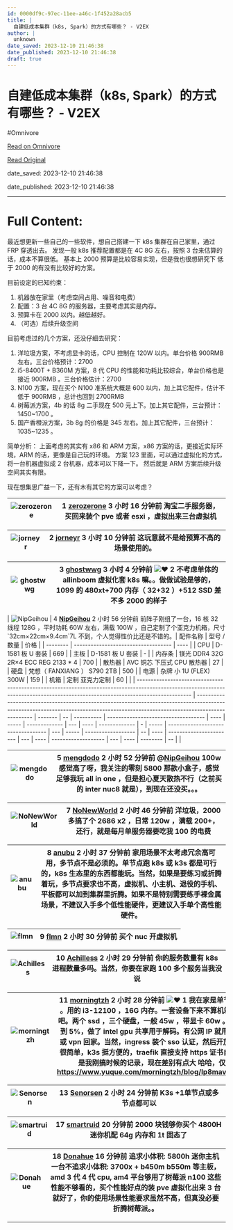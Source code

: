 ```yaml
---
id: 0000df9c-97ec-11ee-a46c-1f452a28acb5
title: |
  自建低成本集群（k8s, Spark）的方式有哪些？ - V2EX
author: |
  unknown
date_saved: 2023-12-10 21:46:38
date_published: 2023-12-10 21:46:38
draft: true
---
```


# 自建低成本集群（k8s, Spark）的方式有哪些？ - V2EX
#Omnivore

[Read on Omnivore](https://omnivore.app/me/k-8-s-spark-v-2-ex-18c577fb48d)

[Read Original](https://www.v2ex.com/t/999291)

date_saved: 2023-12-10 21:46:38

date_published: 2023-12-10 21:46:38

--- 

# Full Content: 

最近想更新一些自己的一些软件，想自己搭建一下 k8s 集群在自己家里，通过 FRP 穿透出去。 发现一般 k8s 推荐配置都是在 4C 8G 左右，按照 3 台来估算的话，成本不算很低。 基本上 2000 预算是比较容易实现，但是我也很想研究下 低于 2000 的有没有比较好的方案。

目前设定的已知约束：

1. 机器放在家里（考虑空间占用、噪音和电费）
2. 配置：3 台 4C 8G 的服务器，主要考虑其实是内存。
3. 预算卡在 2000 以内。越低越好。
4. （可选）后续升级空间

目前考虑过的几个方案，还没仔细去研究：

1. 洋垃圾方案，不考虑显卡的话，CPU 控制在 120W 以内。单台价格 900RMB 左右。三台价格预计：2700
2. i5-8400T + B360M 方案，8 代 CPU 的性能和功耗比较综合，单台价格也是接近 900RMB 。三台价格估计：2700
3. N100 方案，现在买个 N100 准系统大概是 600 以内，加上其它配件，估计不低于 900RMB ，总计也回到 2700RMB
4. 树莓派方案，4b 的话 8g 二手现在 500 元上下。加上其它配件，三台预计：1450\~1700 。
5. 国产香橙派方案，3b 8g 的价格是 345 左右。加上其它配件，三台预计：1035\~1235 。

简单分析： 上面考虑的其实有 x86 和 ARM 方案，x86 方案的话，更接近实际环境，ARM 的话，更像是自己玩的环境。 方案 123 里面，可以通过虚拟化的方式，将一台机器虚拟成 2 台机器，成本可以下降一下。 然后就是 ARM 方案后续升级空间其实有限。

现在想集思广益一下，还有木有其它的方案可以考虑？

| ![zerozerone](https://proxy-prod.omnivore-image-cache.app/0x0,sK2oL07-lxuRhqt-HCeOJZDOCahbgXlQ6A3_7RWA8y-k/https://cdn.v2ex.com/avatar/9b1e/02f1/214523_normal.png?m=1486723673) | 1 **[zerozerone](https://www.v2ex.com/member/zerozerone)** 3 小时 16 分钟前 淘宝二手服务器，买回来装个 pve 或者 esxi ，虚拟出来三台虚拟机 |
| -------------------------------------------------------------------------------------------------------------------------------------------------------------------------------- | ----------------------------------------------------------------------------------------------------------- |

| ![jorneyr](https://proxy-prod.omnivore-image-cache.app/0x0,s7D6SWdSLD1xfJPagZHlRDjogVFkiNenLDvXZ3bA40hY/https://cdn.v2ex.com/gravatar/984c8da4e70f0f5323c155c7d67c5ad7?s=48&d=retro) | 2 **[jorneyr](https://www.v2ex.com/member/jorneyr)** 3 小时 10 分钟前 这玩意就不是给预算不高的场景使用的。 |
| ------------------------------------------------------------------------------------------------------------------------------------------------------------------------------------ | ----------------------------------------------------------------------------------- |

| ![ghostwwg](https://proxy-prod.omnivore-image-cache.app/0x0,s9aN1r2E7RrI1kcTaBEf0i48i3PBD0PoBqAwHU-2qgLk/https://cdn.v2ex.com/gravatar/ff82d41ad88491694d6159201da73c07?s=48&d=retro) | 3 **[ghostwwg](https://www.v2ex.com/member/ghostwwg)** 3 小时 4 分钟前 ![❤️](https://proxy-prod.omnivore-image-cache.app/14x0,saoR_MvJ3uJ2jLgEyiT6R-483tterapDmryp9rdXOHYc/https://www.v2ex.com/static/img/heart_neue_red.png?v=16ec2dd0a880be6edda1e4a2e35754b3) 2 不考虑单体的 allinboom 虚拟化套 k8s 嘛。。做做试验是够的，1099 的 480xt+700 内存（ 32+32 ）+512 SSD 差不多 2000 的样子 |
| ------------------------------------------------------------------------------------------------------------------------------------------------------------------------------------- | ----------------------------------------------------------------------------------------------------------------------------------------------------------------------------------------------------------------------------------------------------------------------------------------------------------------------------------------------------- |

| ![NipGeihou](https://proxy-prod.omnivore-image-cache.app/0x0,sZWyipHqTw6ZPMAKFDSjTlJiRwWUGXpZ0VMGFBFSp3l8/https://cdn.v2ex.com/avatar/81cd/f727/361600_normal.png?m=1696600903) | 4 **[NipGeihou](https://www.v2ex.com/member/NipGeihou)** 2 小时 56 分钟前 前阵子刚组了一台，16 核 32 线程 128G ，平时功耗 60W 左右，满载 100W ，自己定制了个亚克力机箱，尺寸\`32cm×22cm×9.4cm\`7L 不到，个人觉得性价比还是不错的。\| 配件名称 | 型号 / 数量 | 价格 | | -------- | ----------------------------------- | ---- | | CPU | D-1581 板 U 套装 | 669 | | 主板 | D-1581 板 U 套装 | - | | 内存条 | 镁光 DDR4 32G 2R×4 ECC REG 2133 \* 4 | 700 | | 散热器 | AVC 铜芯 下压式 CPU 散热器 | 27 | | 硬盘 | 梵想（ FANXIANG ） S790 2TB | 500 | | 电源 | 杂牌 小 1U (FLEX) 300W | 159 | | 机箱 | 定制 亚克力定制 | 60 |  |
| ------------------------------------------------------------------------------------------------------------------------------------------------------------------------------- | ------------------------------------------------------------------------------------------------------------------------------------------------------------------------------- | ------- | -- | ---------- | ----------------------------------- | ---- | ----- | ------------- | --- | ---- | ------------- | - | ----- | ---------------------------------- | --- | ----- | ------------------ | -- | ---- | ----------------------- | --- | ---- | ------------------- | --- | ---- | -------- | -- |  |

| ![mengdodo](https://proxy-prod.omnivore-image-cache.app/0x0,sD44AijdwkXR9xos403p8nN-HsbnbcaTChiQ6nYuwTCQ/https://cdn.v2ex.com/avatar/2d54/6428/194136_normal.png?m=1577710510) | 5 **[mengdodo](https://www.v2ex.com/member/mengdodo)** 2 小时 52 分钟前 @[NipGeihou](https://www.v2ex.com/member/NipGeihou) 100w 感觉高了呀，我关注的零刻 5800 那款小盒子，感觉足够我玩 all in one ，但是担心夏天散热不行（之前买的 inter nuc8 就是），到现在还没买。。。 |
| ------------------------------------------------------------------------------------------------------------------------------------------------------------------------------ | --------------------------------------------------------------------------------------------------------------------------------------------------------------------------------------------------------------- |

| ![NoNewWorld](https://proxy-prod.omnivore-image-cache.app/0x0,sewD8FtbC-zcXElO2tb0rjYKB_wuXluYH-mG98bxQqsQ/https://cdn.v2ex.com/gravatar/a348f634133ea77c494d1148336781cf?s=48&d=retro) | 7 **[NoNewWorld](https://www.v2ex.com/member/NoNewWorld)** 2 小时 46 分钟前 洋垃圾，2000 多搞了个 2686 x2 ，日常 120w ，满载 200+， 还行，就是每月单服务器要吃我 100 的电费 |
| --------------------------------------------------------------------------------------------------------------------------------------------------------------------------------------- | -------------------------------------------------------------------------------------------------------------------------------------- |

| ![anubu](https://proxy-prod.omnivore-image-cache.app/0x0,syU6e-l6OPw6P4ga0-bF74KIy8oJC0DX-fqz7lMqhg8Q/https://cdn.v2ex.com/avatar/d6a3/1df8/43993_normal.png?m=1441807834) | 8 **[anubu](https://www.v2ex.com/member/anubu)** 2 小时 37 分钟前 家用场景不太考虑冗余高可用，多节点不是必须的。单节点跑 k8s 或 k3s 都是可行的，k8s 生态里的东西都能玩。当然，如果是要练习或折腾着玩，多节点要求也不高，虚拟机、小主机、退役的手机、平板都可以加到集群里折腾。如果不是特别需要练手裸金属场景，不建议入手多个低性能硬件，更建议入手单个高性能硬件。 |
| -------------------------------------------------------------------------------------------------------------------------------------------------------------------------- | -------------------------------------------------------------------------------------------------------------------------------------------------------------------------------------------------------------------- |

| ![flmn](https://proxy-prod.omnivore-image-cache.app/0x0,s0f93GGRnWUw7ip0eJ9XV-A830fcPTbOVoc4FzJQhZBA/https://cdn.v2ex.com/gravatar/51a0e0df01d678df10d75734cfa6545f?s=48&d=retro) | 9 **[flmn](https://www.v2ex.com/member/flmn)** 2 小时 30 分钟前 买个 nuc 开虚拟机 |
| --------------------------------------------------------------------------------------------------------------------------------------------------------------------------------- | ---------------------------------------------------------------------- |

| ![Achilless](https://proxy-prod.omnivore-image-cache.app/0x0,sUV9uHVh4p12INfCY_6m0TvRVKwLEEctLeZVzrPmLQU4/https://cdn.v2ex.com/avatar/3b7e/54f2/397322_normal.png?m=1558959225) | 10 **[Achilless](https://www.v2ex.com/member/Achilless)** 2 小时 29 分钟前 你的服务数量有 k8s 进程数量多吗。当然，你要在家跑 100 多个服务当我没说 |
| ------------------------------------------------------------------------------------------------------------------------------------------------------------------------------- | -------------------------------------------------------------------------------------------------------------- |

| ![morningtzh](https://proxy-prod.omnivore-image-cache.app/0x0,s1pvZ3us4elznVc1-ruPoy2maAh_PUkvOVQavGkp6umQ/https://cdn.v2ex.com/avatar/8289/dd9e/297403_normal.png?m=1672759334) | 11 **[morningtzh](https://www.v2ex.com/member/morningtzh)** 2 小时 28 分钟前 ![❤️](https://proxy-prod.omnivore-image-cache.app/14x0,saoR_MvJ3uJ2jLgEyiT6R-483tterapDmryp9rdXOHYc/https://www.v2ex.com/static/img/heart_neue_red.png?v=16ec2dd0a880be6edda1e4a2e35754b3) 1 我在家是单节点装了 k3s 。用的 i3-12100 ，16G 内存。一套设备下来不算机箱硬盘 1700 吧。两个 ssd ，三个硬盘，一般 45w ，带显卡 60w 。日常 cpu 不到 5%，做了 intel gpu 共享用于解码。有公网 IP 就用 wireguard 或 vpn 回家。当然，ingress 装个 sso 认证，然后开放端口出去也很简单，k3s 挺方便的，traefik 直接支持 https 证书自动申请。这是我刚搞时候的记录，现在差别有点大 哈哈，仅作参考<https://www.yuque.com/morningtzh/blog/lp8mav6f0f714d26> |
| -------------------------------------------------------------------------------------------------------------------------------------------------------------------------------- | ------------------------------------------------------------------------------------------------------------------------------------------------------------------------------------------------------------------------------------------------------------------------------------------------------------------------------------------------------------------------------------------------------------------------------------------------------------------------------------------------------------------------------------------------------------------------------- |

| ![Senorsen](https://proxy-prod.omnivore-image-cache.app/0x0,sNqTVy-ma5ntxuKVQVU6xCYPk-mM1Z0w5H6_13MU44t8/https://cdn.v2ex.com/gravatar/b05c83b2ee7080bd53244cc651e4ad97?s=48&d=retro) | 13 **[Senorsen](https://www.v2ex.com/member/Senorsen)** 2 小时 24 分钟前 K3s +1单节点或多节点都可以 |
| ------------------------------------------------------------------------------------------------------------------------------------------------------------------------------------- | ------------------------------------------------------------------------------------ |

| ![smartruid](https://proxy-prod.omnivore-image-cache.app/0x0,sBlZQjh9KWZcMWAyFhHnWFjjD2hk7YZczV8EiTbdlE1s/https://cdn.v2ex.com/avatar/5f2b/33c0/520426_normal.png?m=1662364276) | 17 **[smartruid](https://www.v2ex.com/member/smartruid)** 20 分钟前 2000 块钱够你买个 4800H 迷你机配 64g 内存和 1t 固态了 |
| ------------------------------------------------------------------------------------------------------------------------------------------------------------------------------- | ------------------------------------------------------------------------------------------------------ |

| ![Donahue](https://proxy-prod.omnivore-image-cache.app/0x0,s46xWJnsT8XWe7cb-cS6UNvn5RkNgrHA5wj7GF3WaHFg/https://cdn.v2ex.com/gravatar/91c2088e234cc4c47a2b896116bd31bd?s=48&d=retro) | 18 **[Donahue](https://www.v2ex.com/member/Donahue)** 16 分钟前 追求小体积: 5800h 迷你主机一台不追求小体积: 3700x + b450m b550m 等主板，amd 3 代 4 代 cpu, am4 平台够用了树莓派 n100 这些性能不够看的，买个性能好点的装 pve 虚拟化出来 3 台就好了，你的使用场景性能要求虽然不高，但真没必要折腾树莓派。。 |
| ------------------------------------------------------------------------------------------------------------------------------------------------------------------------------------ | ----------------------------------------------------------------------------------------------------------------------------------------------------------------------------------------------------------------- |

---

